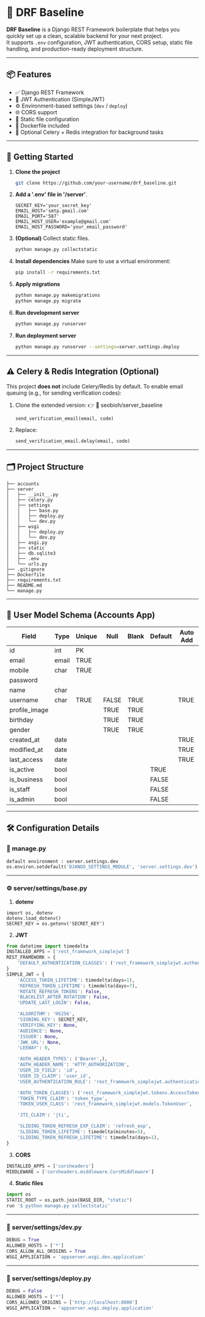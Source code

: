 # 🚀 DRF Baseline

**DRF Baseline** is a Django REST Framework boilerplate that helps you quickly set up a clean, scalable backend for your next project.  
It supports `.env` configuration, JWT authentication, CORS setup, static file handling, and production-ready deployment structure.

---

## 📦 Features

- ✅ Django REST Framework
- 🔐 JWT Authentication (SimpleJWT)
- ⚙️ Environment-based settings (`dev` / `deploy`)
- 🌐 CORS support
- 📁 Static file configuration
- 🐳 Dockerfile included
- 📧 Optional Celery + Redis integration for background tasks

---

## 📌 Getting Started

1. **Clone the project**
   ```bash
   git clone https://github.com/your-username/drf_baseline.git
   ```
2. **Add a '.env' file in '/server'**.
   ```env
   SECRET_KEY='your_secret_key'
   EMAIL_HOST='smtp.gmail.com'
   EMAIL_PORT='587'
   EMAIL_HOST_USER='example@gmail.com'
   EMAIL_HOST_PASSWORD='your_email_password'
   ```
3. **(Optional)** Collect static files.
   ```bash
   python manage.py collectstatic
   ```
4. **Install dependencies**
   Make sure to use a virtual environment:
   ```bash
   pip install -r requirements.txt
   ```
5. **Apply migrations**
   ```bash
   python manage.py makemigrations
   python manage.py migrate
   ```
6. **Run development server**
   ```bash
   python manage.py runserver
   ```
7. **Run deployment server**
   ```bash
   python manage.py runserver --settings=server.settings.deploy
   ```

---

## ⚠️ Celery & Redis Integration (Optional)

This project **does not** include Celery/Redis by default.
To enable email queuing (e.g., for sending verification codes):
1. Clone the extended version:
   👉 🔗 seobioh/server_baseline
   ```python
   send_verification_email(email, code)
   ```
2. Replace:
   ```python
   send_verification_email.delay(email, code)
   ```

---

## 🗂 Project Structure

```text
├── accounts
├── server
│   ├── __init__.py 
│   ├── celery.py
│   ├── settings
│   │   ├── base.py
│   │   ├── deploy.py
│   │   └── dev.py
│   ├── wsgi
│   │   ├── deploy.py
│   │   └── dev.py
│   ├── asgi.py
│   ├── static
│   ├── db.sqlite3
│   ├── .env
│   └── urls.py
├── .gitignore
├── Dockerfile
├── requirements.txt
├── README.md
└── manage.py
```

---

## 🧩 User Model Schema (Accounts App)

| Field         | Type    | Unique | Null  | Blank | Default       | Auto Add |
|---------------|---------|--------|-------|-------|---------------|----------|
| id            | int     | PK     |       |       |               |          |
| email         | email   | TRUE   |       |       |               |          |
| mobile        | char    | TRUE   |       |       |               |          |
| password      |         |        |       |       |               |          |
| name          | char    |        |       |       |               |          |
| username      | char    | TRUE   | FALSE | TRUE  |               | TRUE     |
| profile_image |         |        | TRUE  | TRUE  |               |          |
| birthday      |         |        | TRUE  | TRUE  |               |          |
| gender        |         |        | TRUE  | TRUE  |               |          |
| created_at    | date    |        |       |       |               | TRUE     |
| modified_at   | date    |        |       |       |               | TRUE     |
| last_access   | date    |        |       |       |               | TRUE     |
| is_active     | bool    |        |       |       | TRUE          |          |
| is_business   | bool    |        |       |       | FALSE         |          |
| is_staff      | bool    |        |       |       | FALSE         |          |
| is_admin      | bool    |        |       |       | FALSE         |          |

---

## 🛠️ Configuration Details

### 📄 manage.py
```python
default environment : server.settings.dev
os.environ.setdefault('DJANGO_SETTINGS_MODULE', 'server.settings.dev')
```

---

### ⚙️ server/settings/base.py

1. **dotenv**
```env
import os, dotenv
dotenv.load_dotenv()
SECRET_KEY = os.getenv('SECRET_KEY')
```

2. **JWT**
```python
from datetime import timedelta
INSTALLED_APPS = ['rest_framework_simplejwt']
REST_FRAMEWORK = {
    'DEFAULT_AUTHENTICATION_CLASSES': ('rest_framework_simplejwt.authentication.JWTAuthentication')     # JWT
}
SIMPLE_JWT = {
    'ACCESS_TOKEN_LIFETIME': timedelta(days=1),
    'REFRESH_TOKEN_LIFETIME': timedelta(days=7),
    'ROTATE_REFRESH_TOKENS': False,
    'BLACKLIST_AFTER_ROTATION': False,
    'UPDATE_LAST_LOGIN': False,

    'ALGORITHM': 'HS256',
    'SIGNING_KEY': SECRET_KEY,
    'VERIFYING_KEY': None,
    'AUDIENCE': None,
    'ISSUER': None,
    'JWK_URL': None,
    'LEEWAY': 0,

    'AUTH_HEADER_TYPES': ('Bearer',),
    'AUTH_HEADER_NAME': 'HTTP_AUTHORIZATION',
    'USER_ID_FIELD': 'id',
    'USER_ID_CLAIM': 'user_id',
    'USER_AUTHENTICATION_RULE': 'rest_framework_simplejwt.authentication.default_user_authentication_rule',

    'AUTH_TOKEN_CLASSES': ('rest_framework_simplejwt.tokens.AccessToken',),
    'TOKEN_TYPE_CLAIM': 'token_type',
    'TOKEN_USER_CLASS': 'rest_framework_simplejwt.models.TokenUser',

    'JTI_CLAIM': 'jti',

    'SLIDING_TOKEN_REFRESH_EXP_CLAIM': 'refresh_exp',
    'SLIDING_TOKEN_LIFETIME': timedelta(minutes=5),
    'SLIDING_TOKEN_REFRESH_LIFETIME': timedelta(days=1),
}
```

3. **CORS**
```python
INSTALLED_APPS = ['corsheaders']
MIDDLEWARE = ['corsheaders.middleware.CorsMiddleware']
```

4. **Static files**
```python
import os
STATIC_ROOT = os.path.join(BASE_DIR, "static")
run '$ python manage.py collectstatic'
```

---

### 🧪 server/settings/dev.py

```python
DEBUG = True
ALLOWED_HOSTS = ['*']
CORS_ALLOW_ALL_ORIGINS = True
WSGI_APPLICATION = 'appserver.wsgi.dev.application'
```

---

### 🚀 server/settings/deploy.py

```python
DEBUG = False
ALLOWED_HOSTS = ['*']
CORS_ALLOWED_ORIGINS = ['http://localhost:8000']
WSGI_APPLICATION = 'appserver.wsgi.deploy.application'
```